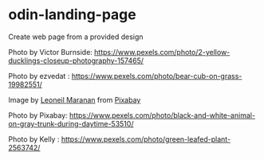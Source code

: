 # odin-landing-page
Create web page from a provided design

Photo by Victor Burnside: https://www.pexels.com/photo/2-yellow-ducklings-closeup-photography-157465/

Photo by ezvedat : https://www.pexels.com/photo/bear-cub-on-grass-19982551/

Image by <a href="https://pixabay.com/users/_leoneil-28555490/?utm_source=link-attribution&utm_medium=referral&utm_campaign=image&utm_content=8725269">Leoneil Maranan</a> from <a href="https://pixabay.com//?utm_source=link-attribution&utm_medium=referral&utm_campaign=image&utm_content=8725269">Pixabay</a>

Photo by Pixabay: https://www.pexels.com/photo/black-and-white-animal-on-gray-trunk-during-daytime-53510/

Photo by Kelly    : https://www.pexels.com/photo/green-leafed-plant-2563742/